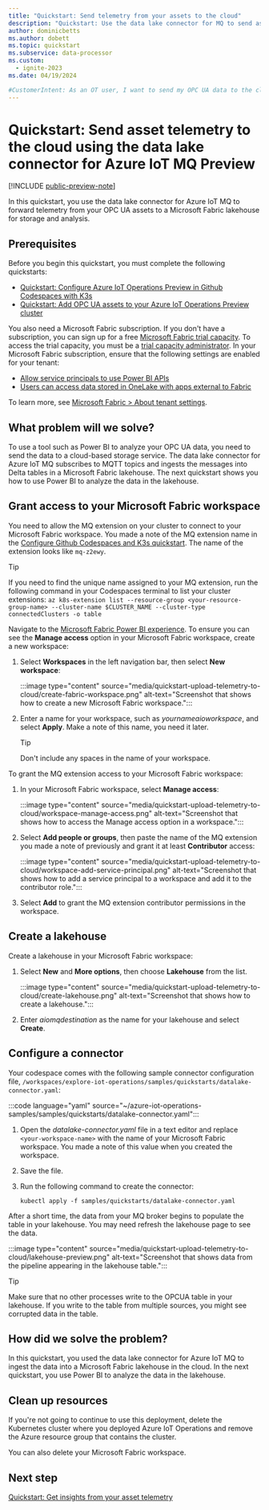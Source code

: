 ```yaml
---
title: "Quickstart: Send telemetry from your assets to the cloud"
description: "Quickstart: Use the data lake connector for MQ to send asset telemetry to a Microsoft Fabric lakehouse."
author: dominicbetts
ms.author: dobett
ms.topic: quickstart
ms.subservice: data-processor
ms.custom:
  - ignite-2023
ms.date: 04/19/2024

#CustomerIntent: As an OT user, I want to send my OPC UA data to the cloud so that I can derive insights from it by using a tool such as Power BI.
---
```


# Quickstart: Send asset telemetry to the cloud using the data lake connector for Azure IoT MQ Preview

[!INCLUDE [public-preview-note](../includes/public-preview-note.md)]

In this quickstart, you use the data lake connector for Azure IoT MQ to forward telemetry from your OPC UA assets to a Microsoft Fabric lakehouse for storage and analysis.

## Prerequisites

Before you begin this quickstart, you must complete the following quickstarts:

- [Quickstart: Configure Azure IoT Operations Preview in Github Codespaces with K3s](quickstart-deploy.md)
- [Quickstart: Add OPC UA assets to your Azure IoT Operations Preview cluster](quickstart-add-assets.md)

You also need a Microsoft Fabric subscription. If you don't have a subscription, you can sign up for a free [Microsoft Fabric trial capacity](/fabric/get-started/fabric-trial). To access the trial capacity, you must be a [trial capacity administrator](/fabric/get-started/fabric-trial#look-up-the-trial-capacity-administrator). In your Microsoft Fabric subscription, ensure that the following settings are enabled for your tenant:

- [Allow service principals to use Power BI APIs](/fabric/admin/service-admin-portal-developer#allow-service-principals-to-use-power-bi-apis)
- [Users can access data stored in OneLake with apps external to Fabric](/fabric/admin/service-admin-portal-onelake#users-can-access-data-stored-in-onelake-with-apps-external-to-fabric)

To learn more, see [Microsoft Fabric > About tenant settings](/fabric/admin/tenant-settings-index).

## What problem will we solve?

To use a tool such as Power BI to analyze your OPC UA data, you need to send the data to a cloud-based storage service. The data lake connector for Azure IoT MQ subscribes to MQTT topics and ingests the messages into Delta tables in a Microsoft Fabric lakehouse. The next quickstart shows you how to use Power BI to analyze the data in the lakehouse.

## Grant access to your Microsoft Fabric workspace

You need to allow the MQ extension on your cluster to connect to your Microsoft Fabric workspace. You made a note of the MQ extension name in the [Configure Github Codespaces and K3s quickstart](quickstart-deploy.md#view-resources-in-your-cluster). The name of the extension looks like `mq-z2ewy`.

> [!TIP]
> If you need to find the unique name assigned to your MQ extension, run the following command in your Codespaces terminal to list your cluster extensions: `az k8s-extension list --resource-group <your-resource-group-name> --cluster-name $CLUSTER_NAME --cluster-type connectedClusters -o table`

Navigate to the [Microsoft Fabric Power BI experience](https://msit.powerbi.com/groups/me/list?experience=power-bi). To ensure you can see the **Manage access** option in your Microsoft Fabric workspace, create a new workspace:

1. Select **Workspaces** in the left navigation bar, then select **New workspace**:

    :::image type="content" source="media/quickstart-upload-telemetry-to-cloud/create-fabric-workspace.png" alt-text="Screenshot that shows how to create a new Microsoft Fabric workspace.":::

1. Enter a name for your workspace, such as _yournameaioworkspace_, and select **Apply**. Make a note of this name, you need it later.

    > [!TIP]
    > Don't include any spaces in the name of your workspace.

To grant the MQ extension access to your Microsoft Fabric workspace:

1. In your Microsoft Fabric workspace, select **Manage access**:

    :::image type="content" source="media/quickstart-upload-telemetry-to-cloud/workspace-manage-access.png" alt-text="Screenshot that shows how to access the Manage access option in a workspace.":::

1. Select **Add people or groups**, then paste the name of the MQ extension you made a note of previously and grant it at least **Contributor** access:

    :::image type="content" source="media/quickstart-upload-telemetry-to-cloud/workspace-add-service-principal.png" alt-text="Screenshot that shows how to add a service principal to a workspace and add it to the contributor role.":::

1. Select **Add** to grant the MQ extension contributor permissions in the workspace.

## Create a lakehouse

Create a lakehouse in your Microsoft Fabric workspace:

1. Select **New** and **More options**, then choose **Lakehouse** from the list.

    :::image type="content" source="media/quickstart-upload-telemetry-to-cloud/create-lakehouse.png" alt-text="Screenshot that shows how to create a lakehouse.":::

1. Enter *aiomqdestination* as the name for your lakehouse and select **Create**.

## Configure a connector

Your codespace comes with the following sample connector configuration file, `/workspaces/explore-iot-operations/samples/quickstarts/datalake-connector.yaml`:

:::code language="yaml" source="~/azure-iot-operations-samples/samples/quickstarts/datalake-connector.yaml":::

1. Open the _datalake-connector.yaml_ file in a text editor and replace `<your-workspace-name>` with the name of your Microsoft Fabric workspace. You made a note of this value when you created the workspace.

1. Save the file.

1. Run the following command to create the connector:

   ```console
   kubectl apply -f samples/quickstarts/datalake-connector.yaml
   ```

After a short time, the data from your MQ broker begins to populate the table in your lakehouse. You may need refresh the lakehouse page to see the data.

:::image type="content" source="media/quickstart-upload-telemetry-to-cloud/lakehouse-preview.png" alt-text="Screenshot that shows data from the pipeline appearing in the lakehouse table.":::

> [!TIP]
> Make sure that no other processes write to the OPCUA table in your lakehouse. If you write to the table from multiple sources, you might see corrupted data in the table.

## How did we solve the problem?

In this quickstart, you used the data lake connector for Azure IoT MQ to ingest the data into a Microsoft Fabric lakehouse in the cloud. In the next quickstart, you use Power BI to analyze the data in the lakehouse.

## Clean up resources

If you're not going to continue to use this deployment, delete the Kubernetes cluster where you deployed Azure IoT Operations and remove the Azure resource group that contains the cluster.

You can also delete your Microsoft Fabric workspace.

## Next step

[Quickstart: Get insights from your asset telemetry](quickstart-get-insights.md)
